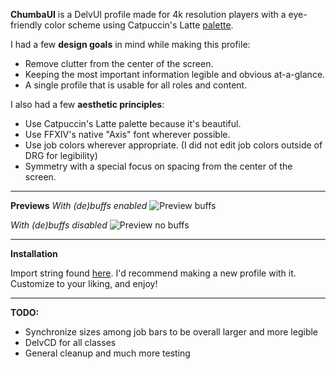 **ChumbaUI** is a DelvUI profile made for 4k resolution players with a eye-friendly color scheme using Catpuccin's Latte [palette](https://catppuccin.com/).

I had a few **design goals** in mind while making this profile:
+ Remove clutter from the center of the screen.
+ Keeping the most important information legible and obvious at-a-glance.
+ A single profile that is usable for all roles and content.

I also had a few **aesthetic principles**:
+ Use Catpuccin's Latte palette because it's beautiful.
+ Use FFXIV's native "Axis" font wherever possible.
+ Use job colors wherever appropriate. (I did not edit job colors outside of DRG for legibility)
+ Symmetry with a special focus on spacing from the center of the screen.

---

**Previews**
_With (de)buffs enabled_
![Preview buffs](https://github.com/Chumbaaa/chumbaui/blob/main/ChumbaUI%20Preview.png?raw=true)

_With (de)buffs disabled_
![Preview no buffs](https://github.com/Chumbaaa/chumbaui/blob/main/ChumbaUI%20Preview%20NB.png?raw=true)

---

**Installation**

Import string found [here](https://github.com/Chumbaaa/chumbaui/blob/main/Import). I'd recommend making a new profile with it.
Customize to your liking, and enjoy!

---

**TODO:**

+ Synchronize sizes among job bars to be overall larger and more legible
+ DelvCD for all classes
+ General cleanup and much more testing
